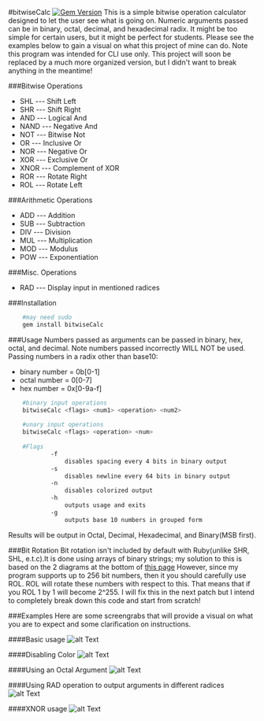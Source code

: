 #bitwiseCalc [![Gem Version](https://badge.fury.io/rb/bitwiseCalc.svg)](http://badge.fury.io/rb/bitwiseCalc)
This is a simple bitwise operation calculator designed to let the user see what is going on. Numeric arguments passed can be in binary, octal, decimal, and hexadecimal radix. It might be too simple for certain users, but it might be perfect for students. Please see the examples below to gain a visual on what this project of mine can do. Note this program was intended for CLI use only.
This project will soon be replaced by a much more organized version, but I didn't want to break anything in the meantime!

###Bitwise Operations
* SHL  --- Shift Left
* SHR  --- Shift Right
* AND  --- Logical And
* NAND --- Negative And 
* NOT  --- Bitwise Not
* OR   --- Inclusive Or
* NOR  --- Negative Or 
* XOR  --- Exclusive Or 
* XNOR --- Complement of XOR
* ROR  --- Rotate Right 
* ROL  --- Rotate Left 

###Arithmetic Operations
* ADD  --- Addition 
* SUB  --- Subtraction
* DIV  --- Division
* MUL  --- Multiplication
* MOD  --- Modulus
* POW  --- Exponentiation

###Misc. Operations
* RAD  --- Display input in mentioned radices

###Installation
```bash
	#may need sudo
	gem install bitwiseCalc
```
###Usage
Numbers passed as arguments can be passed in binary, hex, octal, and decimal.
Note numbers passed incorrectly WILL NOT be used.
Passing numbers in a radix other than base10:

* binary number = 0b[0-1]
* octal number  = 0[0-7]
* hex number    = 0x[0-9a-f]

```bash
	#binary input operations
	bitwiseCalc <flags> <num1> <operation> <num2> 
	
	#unary input operations
	bitwiseCalc <flags> <operation> <num>
	
	#Flags 
      		-f
                disables spacing every 4 bits in binary output 
            -s
                disables newline every 64 bits in binary output
            -n
                disables colorized output
            -h
                outputs usage and exits
            -g 
                outputs base 10 numbers in grouped form
```

Results will be output in Octal, Decimal, Hexadecimal, and Binary(MSB first).

###Bit Rotation
Bit rotation isn't included by default with Ruby(unlike SHR, SHL, e.t.c).It is done using arrays of binary strings; my solution to this is based on the 2 diagrams at the bottom of [this page](https://en.wikipedia.org/wiki/Circular_shift) However, since my program supports up to 256 bit numbers, then it you should carefully use ROL. ROL will rotate these numbers with respect to this. That means that if you ROL 1 by 1 will become 2^255. I will fix this in the next patch but I intend to completely break down this code and start from scratch! 

###Examples
Here are some screengrabs that will provide a visual on what you are to expect and some clarification on instructions.

####Basic usage 
![alt Text](http://i.imgur.com/2MzzYUe.png "Two Decimal Args with logical AND")

####Disabling Color 
![alt Text](http://i.imgur.com/Ouj7QUe.png "Hex and Binary Arguments with Shift Left Operation")

####Using an Octal Argument 
![alt Text](http://i.imgur.com/kW3x3nX.png "Using POW operation with an octal and decimal argument")

####Using RAD operation to output arguments in different radices 
![alt Text](http://i.imgur.com/cySjQ1p.png "A binary and hexadecimal argument being displayed in different radices")

####XNOR usage
![alt Text](http://i.imgur.com/aiY75D7.png "2 Decimal numbers with XNOR operation")
